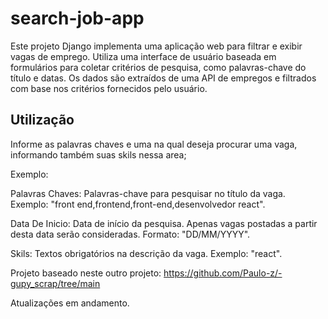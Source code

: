 # search-job-app
Este projeto Django implementa uma aplicação web para filtrar e exibir vagas de emprego. Utiliza uma interface de usuário baseada em formulários para coletar critérios de pesquisa, como palavras-chave do título e datas. Os dados são extraídos de uma API de empregos e filtrados com base nos critérios fornecidos pelo usuário.


## Utilização
Informe as palavras chaves e uma na qual deseja procurar uma vaga, informando também suas skils nessa area; 

Exemplo: 

Palavras Chaves: Palavras-chave para pesquisar no título da vaga. Exemplo: "front end,frontend,front-end,desenvolvedor react".

Data De Inicio: Data de início da pesquisa. Apenas vagas postadas a partir desta data serão consideradas. Formato: "DD/MM/YYYY".

Skils: Textos obrigatórios na descrição da vaga. Exemplo: "react".


Projeto baseado neste outro projeto: https://github.com/Paulo-z/-gupy_scrap/tree/main

Atualizações em andamento.
